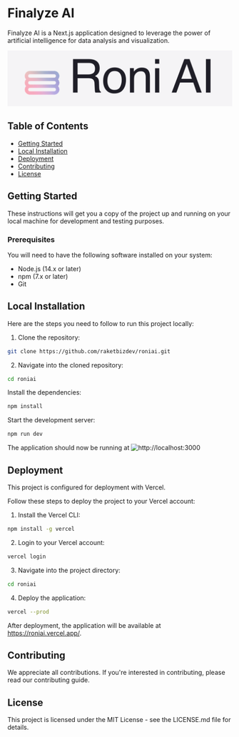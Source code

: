 # Finalyze AI

Finalyze AI is a Next.js application designed to leverage the power of artificial intelligence for data analysis and visualization.

![Finalyze AI](https://github.com/raketbizdev/roniai/blob/dev/public/static/images/logo/roniai.png)

## Table of Contents

- [Getting Started](#getting-started)
- [Local Installation](#local-installation)
- [Deployment](#deployment)
- [Contributing](#contributing)
- [License](#license)

## Getting Started

These instructions will get you a copy of the project up and running on your local machine for development and testing purposes.

### Prerequisites

You will need to have the following software installed on your system:

- Node.js (14.x or later)
- npm (7.x or later)
- Git

## Local Installation

Here are the steps you need to follow to run this project locally:

1. Clone the repository:

```bash
git clone https://github.com/raketbizdev/roniai.git
```

2. Navigate into the cloned repository:

```bash
cd roniai
```

Install the dependencies:

```bash
npm install
```

Start the development server:

```bash
npm run dev
```

The application should now be running at ![http://localhost:3000](http://localhost:3000)

## Deployment

This project is configured for deployment with Vercel.

Follow these steps to deploy the project to your Vercel account:

1. Install the Vercel CLI:

```bash
npm install -g vercel
```

2. Login to your Vercel account:

```bash
vercel login
```

3. Navigate into the project directory:

```bash
cd roniai
```

4. Deploy the application:

```bash
vercel --prod
```

After deployment, the application will be available at https://roniai.vercel.app/.

## Contributing

We appreciate all contributions. If you're interested in contributing, please read our contributing guide.

## License

This project is licensed under the MIT License - see the LICENSE.md file for details.
